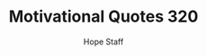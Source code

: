 ---
image: /assets/img/mq/mq_320_johnson.png
title: Motivational Quotes 320
categories:
  - Motivational Quotes
author: Hope Staff
notes: Motivational Quotes 320
embed: >-
  EMBED_GOES_HERE
transcript: >-
  SOME LINES OF TEXT START HERE
---